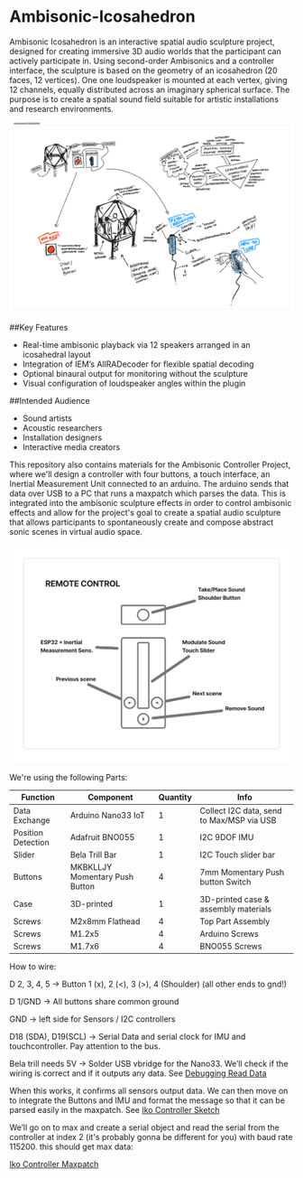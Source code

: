 # Ambisonic-Icosahedron

Ambisonic Icosahedron is an interactive spatial audio sculpture project, designed for creating immersive 3D audio worlds that the participant can actively participate in. Using second-order Ambisonics and a controller interface, the sculpture is based on the geometry of an icosahedron (20 faces, 12 vertices). One one loudspeaker is mounted at each vertex, giving 12 channels, equally distributed across an imaginary spherical surface.  The purpose is to create a spatial sound field suitable for artistic installations and research environments.

![Concept for the Ambisonic Icosahedron](Media/ambisonic_sculpture.png)

##Key Features
- Real-time ambisonic playback via 12 speakers arranged in an icosahedral layout
- Integration of IEM’s AllRADecoder for flexible spatial decoding
- Optional binaural output for monitoring without the sculpture
- Visual configuration of loudspeaker angles within the plugin

##Intended Audience
- Sound artists
- Acoustic researchers
- Installation designers
- Interactive media creators

This repository also contains materials for the Ambisonic Controller Project, where we'll design a controller with four buttons, a touch interface, an Inertial Measurement Unit connected to an arduino. The arduino sends that data over USB to a PC that runs a maxpatch which parses the data. This is integrated into the ambisonic sculpture effects in order to control ambisonic effects and allow for the project's goal to create a spatial audio sculpture that allows participants to spontaneously create and compose abstract sonic scenes in virtual audio space.

![alt text](Media/controller_concept.png)

We're using the following Parts:

| Function           | Component                        | Quantity | Info                                      |
|--------------------|----------------------------------|----------|-------------------------------------------|
| Data Exchange      | Arduino Nano33 IoT               | 1        | Collect I2C data, send to Max/MSP via USB |
| Position Detection | Adafruit BNO055                  | 1        | I2C 9DOF IMU                              |
| Slider             | Bela Trill Bar                   | 1        | I2C Touch slider bar                      |
| Buttons            | MKBKLLJY Momentary Push Button   | 4        | 7mm Momentary Push button Switch          |
| Case               | 3D-printed                       | 1        | 3D-printed case & assembly materials      |
| Screws             | M2x8mm Flathead                  | 4        | Top Part Assembly                         |
| Screws             | M1.2x5                           | 4        | Arduino Screws                            |
| Screws             | M1.7x6                           | 4        | BNO055 Screws                             |

How to wire:

D 2, 3, 4, 5 → Button 1 (x), 2 (<), 3 (>), 4 (Shoulder) (all other ends to gnd!)

D 1/GND → All buttons share common ground

GND → left side for Sensors / I2C controllers

D18 (SDA), D19(SCL) → Serial Data and serial clock for IMU and touchcontroller. Pay attention to the bus.

Bela trill needs 5V → Solder USB vbridge for the Nano33. We’ll check if the wiring is correct and if it outputs any data. See [Debugging Read Data](Arduino/read_data)

When this works, it confirms all sensors output data. We can then move on to integrate the Buttons and IMU and format the message so that it can be parsed easily in the maxpatch. See [Iko Controller Sketch](Arduino/iko_controller_arduino_sketch)

We’ll go on to max and create a serial object and read the serial from the controller at index 2 (it's probably gonna be different for you) with baud rate 115200. this should get max data:

[Iko Controller Maxpatch](Max/ico_v0.2.maxpat)